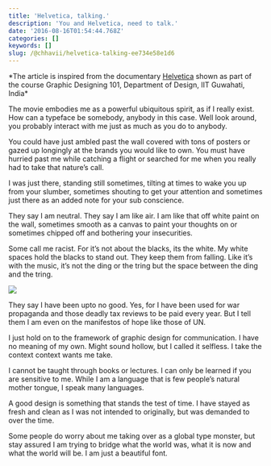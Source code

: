 ```yaml
---
title: 'Helvetica, talking.'
description: 'You and Helvetica, need to talk.'
date: '2016-08-16T01:54:44.768Z'
categories: []
keywords: []
slug: /@chhavii/helvetica-talking-ee734e58e1d6
---
```


\*The article is inspired from the documentary [Helvetica](https://www.youtube.com/watch?v=uUSmT77mKxA) shown as part of the course Graphic Designing 101, Department of Design, IIT Guwahati, India\*

The movie embodies me as a powerful ubiquitous spirit, as if I really exist. How can a typeface be somebody, anybody in this case. Well look around, you probably interact with me just as much as you do to anybody.

You could have just ambled past the wall covered with tons of posters or gazed up longingly at the brands you would like to own. You must have hurried past me while catching a flight or searched for me when you really had to take that nature’s call.

I was just there, standing still sometimes, tilting at times to wake you up from your slumber, sometimes shouting to get your attention and sometimes just there as an added note for your sub conscience.

They say I am neutral. They say I am like air. I am like that off white paint on the wall, sometimes smooth as a canvas to paint your thoughts on or sometimes chipped off and bothering your insecurities.

Some call me racist. For it’s not about the blacks, its the white. My white spaces hold the blacks to stand out. They keep them from falling. Like it’s with the music, it’s not the ding or the tring but the space between the ding and the tring.

![](https://cdn-images-1.medium.com/max/800/1*X4BPCG5HXRqkp0g5n9RsMQ.jpeg)

They say I have been upto no good. Yes, for I have been used for war propaganda and those deadly tax reviews to be paid every year. But I tell them I am even on the manifestos of hope like those of UN.

I just hold on to the framework of graphic design for communication. I have no meaning of my own. Might sound hollow, but I called it selfless. I take the context context wants me take.

I cannot be taught through books or lectures. I can only be learned if you are sensitive to me. While I am a language that is few people’s natural mother tongue, I speak many languages.

A good design is something that stands the test of time. I have stayed as fresh and clean as I was not intended to originally, but was demanded to over the time.

Some people do worry about me taking over as a global type monster, but stay assured I am trying to bridge what the world was, what it is now and what the world will be. I am just a beautiful font.
